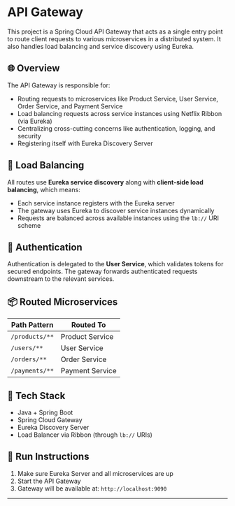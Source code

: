 # API Gateway

This project is a Spring Cloud API Gateway that acts as a single entry point to route client requests to various microservices in a distributed system. It also handles load balancing and service discovery using Eureka.

## 🌐 Overview

The API Gateway is responsible for:

- Routing requests to microservices like Product Service, User Service, Order Service, and Payment Service
- Load balancing requests across service instances using Netflix Ribbon (via Eureka)
- Centralizing cross-cutting concerns like authentication, logging, and security
- Registering itself with Eureka Discovery Server

## 🔁 Load Balancing

All routes use **Eureka service discovery** along with **client-side load balancing**, which means:

- Each service instance registers with the Eureka server
- The gateway uses Eureka to discover service instances dynamically
- Requests are balanced across available instances using the `lb://` URI scheme

## 🔐 Authentication

Authentication is delegated to the **User Service**, which validates tokens for secured endpoints. The gateway forwards authenticated requests downstream to the relevant services.

## 📦 Routed Microservices

| Path Pattern     | Routed To           |
|------------------|---------------------|
| `/products/**`   | Product Service      |
| `/users/**`      | User Service         |
| `/orders/**`     | Order Service        |
| `/payments/**`   | Payment Service      |

## 🧰 Tech Stack

- Java + Spring Boot
- Spring Cloud Gateway
- Eureka Discovery Server
- Load Balancer via Ribbon (through `lb://` URIs)

## 🚀 Run Instructions

1. Make sure Eureka Server and all microservices are up
2. Start the API Gateway
3. Gateway will be available at: `http://localhost:9090`

---


